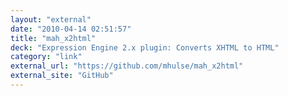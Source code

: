 ```yaml
---
layout: "external"
date: "2010-04-14 02:51:57"
title: "mah_x2html"
deck: "Expression Engine 2.x plugin: Converts XHTML to HTML"
category: "link"
external_url: "https://github.com/mhulse/mah_x2html"
external_site: "GitHub"
---
```

